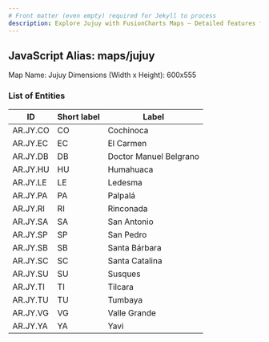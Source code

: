 ```yaml
---
# Front matter (even empty) required for Jekyll to process
description: Explore Jujuy with FusionCharts Maps – Detailed features for seamless integration. Try now & enhance your data visualization today! 
---
```


## JavaScript Alias: maps/jujuy

Map Name: Jujuy
Dimensions (Width x Height): 600x555

### List of Entities

ID  | Short label | Label
---|---|---|
AR.JY.CO  | CO          | Cochinoca              
AR.JY.EC  | EC          | El Carmen              
AR.JY.DB  | DB          | Doctor Manuel Belgrano 
AR.JY.HU  | HU          | Humahuaca              
AR.JY.LE  | LE          | Ledesma                
AR.JY.PA  | PA          | Palpalá                
AR.JY.RI  | RI          | Rinconada              
AR.JY.SA  | SA          | San Antonio            
AR.JY.SP  | SP          | San Pedro              
AR.JY.SB  | SB          | Santa Bárbara          
AR.JY.SC  | SC          | Santa Catalina         
AR.JY.SU  | SU          | Susques                
AR.JY.TI  | TI          | Tilcara                
AR.JY.TU  | TU          | Tumbaya                
AR.JY.VG  | VG          | Valle Grande           
AR.JY.YA  | YA          | Yavi                   
